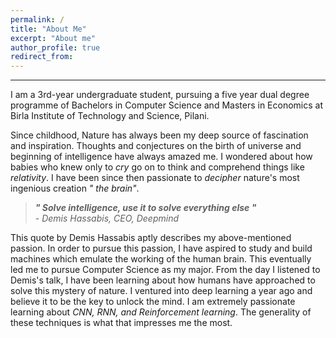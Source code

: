 ```yaml
---
permalink: /
title: "About Me"
excerpt: "About me"
author_profile: true
redirect_from: 
---
```

***
I am a 3rd-year undergraduate student, pursuing a five year dual degree programme of Bachelors in Computer Science and Masters in Economics at Birla Institute of Technology and Science, Pilani.

Since childhood, Nature has always been my deep source of fascination and inspiration. Thoughts and conjectures on the birth of universe and beginning of intelligence have always amazed me. I wondered about how babies who knew only to _cry_ go on to think and comprehend things like _relativity_. I have been since then passionate to _decipher_ nature's most ingenious creation _" the brain"_. 

> **_" Solve intelligence, use it to solve everything else "_** <br>
>  _-  Demis Hassabis, CEO, Deepmind_<br>

This quote by Demis Hassabis aptly describes my above-mentioned passion. In order to pursue this passion, I have aspired to study and build machines which emulate the working of the human brain.  This eventually led me to pursue Computer Science as my major.  From the day I listened to Demis's talk, I have been learning about how humans have approached to solve this mystery of nature. I ventured into deep learning a year ago and believe it to be the key to unlock the mind. I am extremely passionate learning about _CNN, RNN, and Reinforcement learning_. The generality of these techniques is what that impresses me the most.




